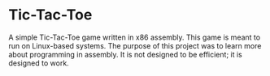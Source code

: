# Tic-Tac-Toe

A simple Tic-Tac-Toe game written in x86 assembly. This game is meant to run on Linux-based systems. The purpose of this project was to learn more about programming in assembly. It is not designed to be efficient; it is designed to work.
